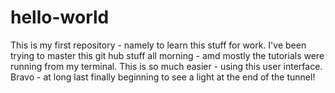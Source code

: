 # hello-world
This is my first repository - namely to learn this stuff for work. I've been trying to master this git hub stuff all morning - amd mostly the tutorials were running from my terminal. This is so much easier - using this user interface. Bravo - at long last finally beginning to see a light at the end of the tunnel!
